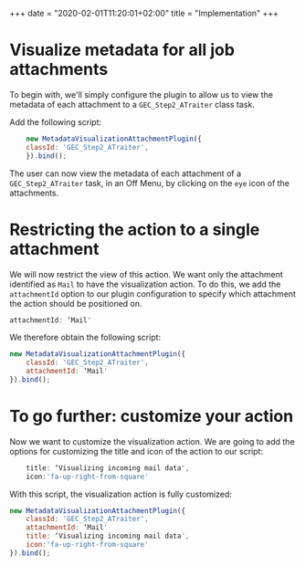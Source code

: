 +++
 date = "2020-02-01T11:20:01+02:00"
title = "Implementation"
+++



# Visualize metadata for all job attachments

To begin with, we'll simply configure the plugin to allow us to view the metadata of each attachment to a `GEC_Step2_ATraiter` class task.

Add the following script: 
```javascript
    new MetadataVisualizationAttachmentPlugin({
	classId: 'GEC_Step2_ATraiter',
	}).bind();
```

The user can now view the metadata of each attachment of a `GEC_Step2_ATraiter` task, in an Off Menu, by clicking on the `eye` icon of the attachments.

# Restricting the action to a single attachment

We will now restrict the view of this action. We want only the attachment identified as `Mail` to have the visualization action. To do this, we add the `attachmentId` option to our plugin configuration to specify which attachment the action should be positioned on.


```javascript
attachmentId: ‘Mail'
```

We therefore obtain the following script: 
```javascript
new MetadataVisualizationAttachmentPlugin({
	classId: 'GEC_Step2_ATraiter',
  	attachmentId: ‘Mail'
}).bind();
```

# To go further: customize your action

Now we want to customize the visualization action. We are going to add the options for customizing the title and icon of the action to our script: 

```javascript
	title: ‘Visualizing incoming mail data',
	icon:'fa-up-right-from-square'
```

With this script, the visualization action is fully customized: 
```javascript
new MetadataVisualizationAttachmentPlugin({
	classId: 'GEC_Step2_ATraiter',
  	attachmentId: ‘Mail'
	title: ‘Visualizing incoming mail data',
	icon:'fa-up-right-from-square'
}).bind();
```

